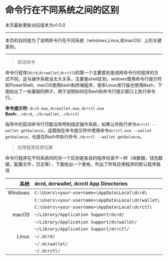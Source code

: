 # 命令行在不同系统之间的区别

本页最新更新对应版本为v1.0.0

---

本页的目的是为了说明命令行在不同系统（windows,Linux,和macOS）上的关键差别。

---

> 启动命令

命令行程序(`dcrd`,`dcrwallet`,`dcrctl`)的第一个主要差别是调用命令行的程序的方式不同。这与操作系统没太大关系，主要是shell区别，widows使用命令行提示符和PowerShell。macOS使用bash和终端程序，很多Linux发行版也使用Bash，下面给出了一些基础的例子，用于说明如何在Bash和命令行提示窗口上执行命令行。

**命令提示符:** `dcrd.exe`, `dcrwallet.exe`, `dcrctl.exe` <br />
**Bash:** `./dcrd`, `./dcrwallet`, `./dcrctl`

指导中的启动命令行可能没有特别指定操作系统，如果让你执行命令`dcrctl --wallet getbalance`，这既指在命令提示符中使用命令`dcrctl.exe --wallet getbalance`，也是在Bash中执行命令`./dcrctl --wallet getbalance`。

> 应用程序目录位置

命令行程序在不同系统间的另一个区别是各自的程序目录不一样（块数据，钱包数据，配置文件，日志等），下面给出一个表格，列出了所有应用程序的默认程序路径

| 系统     | dcrd, dcrwallet, dcrctl App Directories      | 
| -------:|:--------------------------------------------- |
| Windows | `C:\Users\<your-username>\AppData\Local\dcrd\`      |
|         | `C:\Users\<your-username>\AppData\Local\dcrwallet\` | 
|         | `C:\Users\<your-username>\AppData\Local\dcrctl\`    |
| macOS   | `~/Library/Application Support/dcrd/`         |
|         | `~/Library/Application Support/dcrwallet/`    |
|         | `~/Library/Application Support/dcrctl/`       |
| Linux   | `~/.dcrd/`                                    |
|         | `~/.dcrwallet/`                               |
|         | `~/.dcrctl/`                                  |

